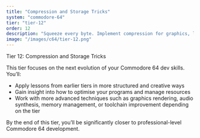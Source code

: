 ```yaml
---
title: "Compression and Storage Tricks"
system: "commodore-64"
tier: "tier-12"
order: 12
description: "Squeeze every byte. Implement compression for graphics, levels, and even your own code."
image: "/images/c64/tier-12.png"
---
```


Tier 12: Compression and Storage Tricks

This tier focuses on the next evolution of your Commodore 64 dev skills.
You’ll:
- Apply lessons from earlier tiers in more structured and creative ways
- Gain insight into how to optimise your programs and manage resources
- Work with more advanced techniques such as graphics rendering, audio synthesis,
  memory management, or toolchain improvement depending on the tier

By the end of this tier, you’ll be significantly closer to professional-level Commodore 64 development.
